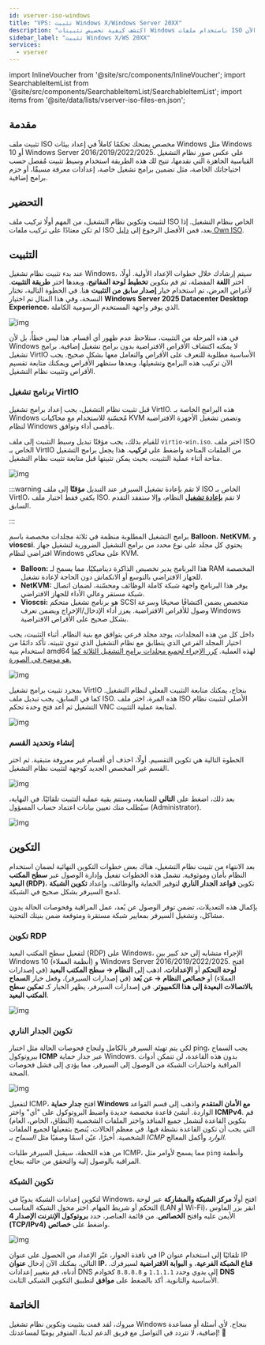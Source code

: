 ```yaml
---
id: vserver-iso-windows
title: "VPS: تثبيت Windows X/Windows Server 20XX"
description: "اكتشف كيفية تخصيص تثبيتات Windows باستخدام ملفات ISO مخصصة للتحكم الكامل في الإعدادات وبرامج التشغيل → تعلّم المزيد الآن"
sidebar_label: "تثبيت Windows X/WS 20XX"
services:
  - vserver
---
```




import InlineVoucher from '@site/src/components/InlineVoucher';
import SearchableItemList from '@site/src/components/SearchableItemList/SearchableItemList';
import items from '@site/data/lists/vserver-iso-files-en.json';

## مقدمة
تثبيت ملف ISO مخصص يمنحك تحكمًا كاملاً في إعداد بيئات Windows مثل Windows 10 أو Windows Server 2016/2019/2022/2025. على عكس صور نظام التشغيل القياسية الجاهزة التي نقدمها، تتيح لك هذه الطريقة استخدام وسيط تثبيت مُفصل حسب احتياجاتك الخاصة، مثل تضمين برامج تشغيل خاصة، إعدادات معرفة مسبقًا، أو حزم برامج إضافية.

<InlineVoucher />



## التحضير

لتثبيت وتكوين نظام التشغيل، من المهم أولًا تركيب ملف ISO الخاص بنظام التشغيل. إذا لم تكن معتادًا على تركيب ملفات ISO بعد، فمن الأفضل الرجوع إلى [دليل Own ISO](vserver-iso.md).



## التثبيت

عند بدء تثبيت نظام تشغيل Windows، سيتم إرشادك خلال خطوات الإعداد الأولية. أولًا، اختر **اللغة** المفضلة، ثم قم بتكوين **تخطيط لوحة المفاتيح**، وبعدها اختر **طريقة التثبيت**. لأغراض العرض، تم استخدام خيار **إصدار سابق من التثبيت** هنا. في الخطوة التالية، تختار النسخة، وفي هذا المثال تم اختيار **Windows Server 2025 Datacenter Desktop Experience**، الذي يوفر واجهة المستخدم الرسومية الكاملة.



![img](https://screensaver01.zap-hosting.com/index.php/s/7K227dRoaz5Y4py/download)

في هذه المرحلة من التثبيت، ستلاحظ عدم ظهور أي أقسام. هذا ليس خطأً، بل لأن Windows لا يمكنه اكتشاف الأقراص الافتراضية بدون برامج تشغيل إضافية. برامج تشغيل VirtIO الأساسية مطلوبة للتعرف على الأقراص والتعامل معها بشكل صحيح. يجب الآن تركيب هذه البرامج وتشغيلها، وبعدها ستظهر الأقراص ويمكنك متابعة تقسيم الأقراص وتثبيت نظام التشغيل.



### برنامج تشغيل VirtIO

قبل تثبيت نظام التشغيل، يجب إعداد برامج تشغيل VirtIO. هذه البرامج الخاصة بـ Windows مُحسّنة للاستخدام مع محاكيات KVM وتضمن تشغيل الأجهزة الافتراضية لنظام Windows بأقصى أداء وتوافق.

للقيام بذلك، يجب مؤقتًا تبديل وسيط التثبيت إلى ملف `virtio-win.iso`. اختر ملف ISO الخاص بـ VirtIO من الملفات المتاحة واضغط على **تركيب**. هذا يجعل برامج التشغيل متاحة أثناء عملية التثبيت، بحيث يمكن تثبيتها قبل متابعة تثبيت نظام التشغيل.



![img](https://screensaver01.zap-hosting.com/index.php/s/wtZFngf9FofiQ88/download)

:::warning لا تقم بإعادة تشغيل السيرفر
عند التبديل **مؤقتًا** إلى ملف ISO الخاص بـ VirtIO، يكفي فقط اختيار ملف ISO. لا تقم **<u>بإعادة تشغيل</u>** النظام، وإلا ستفقد التقدم السابق.

:::

برامج التشغيل المطلوبة منظمة في ثلاثة مجلدات مخصصة باسم **Balloon**، **NetKVM**، و **vioscsi**. يحتوي كل مجلد على نوع محدد من برامج التشغيل الضرورية لتشغيل جهاز افتراضي لنظام Windows على محاكي KVM.

- **Balloon:** هذا البرنامج يدير تخصيص الذاكرة ديناميكيًا، مما يسمح لـ RAM المخصصة للجهاز الافتراضي بالتوسع أو الانكماش دون الحاجة لإعادة تشغيل.
- **NetKVM:** يوفر هذا البرنامج واجهة شبكة كاملة الوظائف ومحسّنة، لضمان اتصال شبكة مستقر وعالي الأداء للجهاز الافتراضي.
- **Vioscsi:** هو برنامج تشغيل متحكم SCSI متخصص يضمن اكتشافًا صحيحًا وسرعة وصول للأقراص الافتراضية. يعزز أداء الإدخال/الإخراج ويضمن تعرف Windows بشكل صحيح على الأقراص الافتراضية.

داخل كل من هذه المجلدات، يوجد مجلد فرعي يتوافق مع بنية النظام. أثناء التثبيت، يجب اختيار المجلد الفرعي الذي يتطابق مع نظام التشغيل الذي تنوي تثبيته. تأكد دائمًا من استخدام بنية amd64 لهذه العملية. <u>كرر الإجراء لجميع مجلدات برامج التشغيل الثلاثة كما هو موضح في الصورة.</u>

![img](https://screensaver01.zap-hosting.com/index.php/s/fisTox5ziW4Y3tt/download)

بمجرد تثبيت برامج تشغيل VirtIO بنجاح، يمكنك متابعة التثبيت الفعلي لنظام التشغيل. كما في السابق، يجب تبديل ملف ISO. هذه المرة، اختر ملف ISO الأصلي لتثبيت نظام التشغيل ثم أعد فتح وحدة تحكم VNC لمتابعة عملية التثبيت.

![img](https://screensaver01.zap-hosting.com/index.php/s/QECit2kf66WQF9R/download)



### إنشاء وتحديد القسم

الخطوة التالية هي تكوين التقسيم. أولًا، احذف أي أقسام غير معروفة متبقية. ثم اختر القسم غير المخصص الجديد كوجهة لتثبيت نظام التشغيل.

![img](https://screensaver01.zap-hosting.com/index.php/s/tRijdykS6CxyrbA/download)

بعد ذلك، اضغط على **التالي** للمتابعة، وستتم بقية عملية التثبيت تلقائيًا. في النهاية، سيُطلب منك تعيين بيانات اعتماد حساب المسؤول (Administrator).

![img](https://screensaver01.zap-hosting.com/index.php/s/bPzrdmbgYeLGrjJ/download)



## التكوين

بعد الانتهاء من تثبيت نظام التشغيل، هناك بعض خطوات التكوين النهائية لضمان استخدام النظام بأمان وموثوقية. تشمل هذه الخطوات تفعيل وإدارة الوصول عبر **سطح المكتب البعيد (RDP)**، تكوين **قواعد الجدار الناري** لتوفير الحماية والوظائف، وإعداد **تكوين الشبكة** لدمج السيرفر بشكل صحيح في الشبكة.

بإكمال هذه التعديلات، تضمن توفر الوصول عن بُعد، عمل المراقبة وفحوصات الحالة بدون مشاكل، وتشغيل السيرفر بمعايير شبكة مستقرة ومتوقعة ضمن بنيتك التحتية.



### تكوين RDP

لتفعيل سطح المكتب البعيد (RDP) على Windows، الإجراء متشابه إلى حد كبير بين Windows 10 (أنظمة العملاء) و Windows Server 2016/2019/2022/2025. افتح **لوحة التحكم** أو **الإعدادات**، اذهب إلى **النظام → سطح المكتب البعيد** (في إصدارات العملاء) أو **خصائص النظام → عن بُعد** (في إصدارات السيرفر)، وفعل خيار **السماح بالاتصالات البعيدة إلى هذا الكمبيوتر**. في إصدارات السيرفر، يظهر الخيار كـ **تمكين سطح المكتب البعيد**.

![img](https://screensaver01.zap-hosting.com/index.php/s/kcA3bWFHamWRwL8/download)



### تكوين الجدار الناري

لكي يتم تهيئة السيرفر بالكامل ولنجاح فحوصات الحالة مثل اختبار ping، يجب السماح ببروتوكول **ICMP** عبر جدار حماية Windows. بدون هذه القاعدة، لن تتمكن أدوات المراقبة واختبارات الشبكة من الوصول إلى السيرفر، مما يؤدي إلى فشل فحوصات الصحة.

![img](https://screensaver01.zap-hosting.com/index.php/s/jyLqA5Ly3iXDPJ5/download)

لتفعيل ICMP، افتح **جدار حماية Windows مع الأمان المتقدم** واذهب إلى قسم القواعد الواردة. أنشئ قاعدة مخصصة جديدة واضبط البروتوكول على "أي" واختر **ICMPv4**. قم بتكوين القاعدة لتشمل جميع المنافذ واختر الملفات الشخصية (النطاق، الخاص، العام) التي يجب أن تكون القاعدة نشطة فيها. في معظم الحالات، يُنصح بتفعيلها لجميع الملفات الشخصية. أخيرًا، عيّن اسمًا وصفيًا مثل *السماح بـ ICMP الوارد* وأكمل المعالج.

من هذه اللحظة، سيقبل السيرفر طلبات ICMP، مما يسمح لأوامر مثل `ping` وأنظمة المراقبة بالوصول إليه والتحقق من حالته بنجاح.



### تكوين الشبكة

لتكوين إعدادات الشبكة يدويًا في Windows، افتح أولًا **مركز الشبكة والمشاركة** عبر لوحة التحكم أو شريط المهام. اختر محول الشبكة المناسب (LAN أو Wi-Fi)، انقر بزر الماوس الأيمن عليه وافتح **الخصائص**. من قائمة العناصر، حدد **بروتوكول الإنترنت الإصدار 4 (TCP/IPv4)** واضغط على **خصائص**.

![img](https://screensaver01.zap-hosting.com/index.php/s/nEGkdE79tDwLszr/download)

في نافذة الحوار، غيّر الإعداد من الحصول على عنوان IP تلقائيًا إلى استخدام عنوان IP التالي. يمكنك الآن إدخال **عنوان IP**، **قناع الشبكة الفرعية**، و **البوابة الافتراضية** لسيرفرك. أدناه، قم بتغيير إعدادات DNS إلى يدوي وحدد `1.1.1.1` و `8.8.8.8` كخوادم **DNS** الأساسية والثانوية. أكد بالضغط على **موافق** لتطبيق التكوين الشبكي الثابت.









## الخاتمة

مبروك، لقد قمت بتثبيت وتكوين نظام تشغيل Windows بنجاح. لأي أسئلة أو مساعدة إضافية، لا تتردد في التواصل مع فريق الدعم لدينا، المتوفر يوميًا لمساعدتك! 🙂



<InlineVoucher />